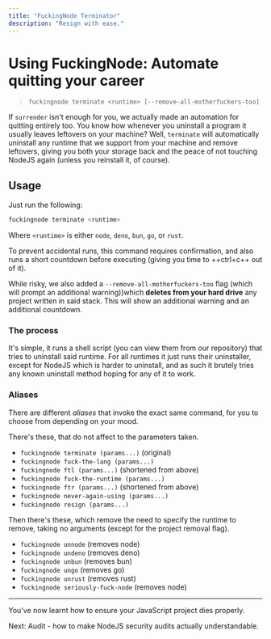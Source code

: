 ```yaml
---
title: "FuckingNode Terminator"
description: "Resign with ease."
---
```


# Using FuckingNode: Automate quitting your career

> `fuckingnode terminate <runtime> [--remove-all-motherfuckers-too]`

If `surrender` isn't enough for you, we actually made an automation for quitting entirely too. You know how whenever you uninstall a program it usually leaves leftovers on your machine? Well, `terminate` will automatically uninstall any runtime that we support from your machine and remove leftovers, giving you both your storage back and the peace of not touching NodeJS again (unless you reinstall it, of course).

## Usage

Just run the following:

```bash
fuckingnode terminate <runtime>
```

Where `<runtime>` is either `node`, `deno`, `bun`, `go`, or `rust`.

To prevent accidental runs, this command requires confirmation, and also runs a short countdown before executing (giving you time to ++ctrl+c++ out of it).

While risky, we also added a `--remove-all-motherfuckers-too` flag (which will prompt an additional warning))which **deletes from your hard drive** any project written in said stack. This will show an additional warning and an additional countdown.

### The process

It's simple, it runs a shell script (you can view them from our repository) that tries to uninstall said runtime. For all runtimes it just runs their uninstaller, except for NodeJS which is harder to uninstall, and as such it brutely tries any known uninstall method hoping for any of it to work.

### Aliases

There are different _aliases_ that invoke the exact same command, for you to choose from depending on your mood.

There's these, that do not affect to the parameters taken.

- `fuckingnode terminate (params...)` (original)
- `fuckingnode fuck-the-lang (params...)`
- `fuckingnode ftl (params...)` (shortened from above)
- `fuckingnode fuck-the-runtime (params...)`
- `fuckingnode ftr (params...)` (shortened from above)
- `fuckingnode never-again-using (params...)`
- `fuckingnode resign (params...)`

Then there's these, which remove the need to specify the runtime to remove, taking no arguments (except for the project removal flag).

- `fuckingnode unnode` (removes node)
- `fuckingnode undeno` (removes deno)
- `fuckingnode unbun` (removes bun)
- `fuckingnode ungo` (removes go)
- `fuckingnode unrust` (removes rust)
- `fuckingnode seriously-fuck-node` (removes node)

---

You've now learnt how to ensure your JavaScript project dies properly.

Next: Audit - how to make NodeJS security audits actually understandable.
